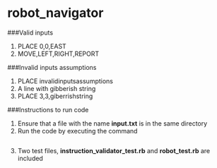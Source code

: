 # robot_navigator

###Valid inputs

1. PLACE 0,0,EAST
2. MOVE,LEFT,RIGHT,REPORT

###Invalid inputs assumptions

1. PLACE invalidinputsassumptions
2. A line with gibberish string
3. PLACE 3,3,giberrishstring


###Instructions to run code

1. Ensure that a file with the name **input.txt** is in the same directory
2. Run the code by executing the command
 ```ruby -r "./read_input.rb" -e "ReadInput.instruction_from_file"
 ```
 
3. Two test files, **instruction_validator_test.rb** and **robot_test.rb** are included

